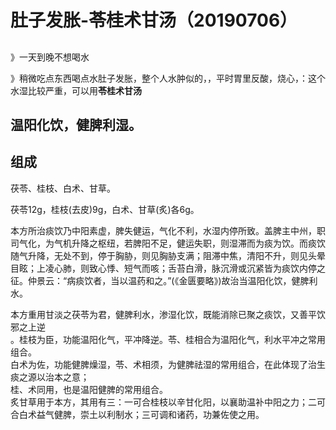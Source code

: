 # 肚子发胀-苓桂术甘汤（20190706）

<a name="x6CXV"></a>
## 
》一天到晚不想喝水

》稍微吃点东西喝点水肚子发胀，整个人水肿似的，，平时胃里反酸，烧心，：这个水湿比较严重，可以用**苓桂术甘汤**

<a name="ZxCiu"></a>
## 温阳化饮，健脾利湿。
<a name="gpzsK"></a>
## 组成
茯苓、桂枝、白术、甘草。

茯苓12g，桂枝(去皮)9g，白术、甘草(炙)各6g。

本方所治痰饮乃中阳素虚，脾失健运，气化不利，水湿内停所致。盖脾主中州，职司气化，为气机升降之枢纽，若脾阳不足，健运失职，则湿滞而为痰为饮。而痰饮随气升降，无处不到，停于胸胁，则见胸胁支满；阻滞中焦，清阳不升，则见头晕目眩；上凌心肺，则致心悸、短气而咳；舌苔白滑，脉沉滑或沉紧皆为痰饮内停之征。仲景云：“病痰饮者，当以温药和之。”(《金匮要略》)故治当温阳化饮，健脾利水。

本方重用甘淡之茯苓为君，健脾利水，渗湿化饮，既能消除已聚之痰饮，又善平饮邪之上逆<br />。桂枝为臣，功能温阳化气，平冲降逆。苓、桂相合为温阳化气，利水平冲之常用组合。<br />白术为佐，功能健脾燥湿，苓、术相须，为健脾祛湿的常用组合，在此体现了治生痰之源以治本之意；<br />桂、术同用，也是温阳健脾的常用组合。<br />炙甘草用于本方，其用有三：一可合桂枝以辛甘化阳，以襄助温补中阳之力；二可合白术益气健脾，崇土以利制水；三可调和诸药，功兼佐使之用。
